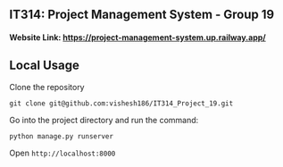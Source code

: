 ## IT314: Project Management System - Group 19

#### Website Link: https://project-management-system.up.railway.app/

## Local Usage
Clone the repository

```
git clone git@github.com:vishesh186/IT314_Project_19.git
```

Go into the project directory and run the command:

```
python manage.py runserver
```

Open `http://localhost:8000`
